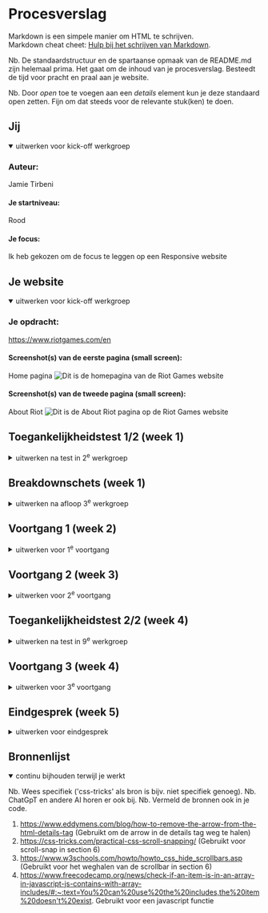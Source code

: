 # Procesverslag
Markdown is een simpele manier om HTML te schrijven.  
Markdown cheat cheet: [Hulp bij het schrijven van Markdown](https://github.com/adam-p/markdown-here/wiki/Markdown-Cheatsheet).

Nb. De standaardstructuur en de spartaanse opmaak van de README.md zijn helemaal prima. Het gaat om de inhoud van je procesverslag. Besteedt de tijd voor pracht en praal aan je website.

Nb. Door *open* toe te voegen aan een *details* element kun je deze standaard open zetten. Fijn om dat steeds voor de relevante stuk(ken) te doen.





## Jij

<details open>
  <summary>uitwerken voor kick-off werkgroep</summary>

  ### Auteur:
  Jamie Tirbeni

  #### Je startniveau:
  Rood

  #### Je focus:
  Ik heb gekozen om de focus te leggen op een Responsive website
 
</details>





## Je website

<details open>
  <summary>uitwerken voor kick-off werkgroep</summary>

  ### Je opdracht:
  https://www.riotgames.com/en

  #### Screenshot(s) van de eerste pagina (small screen): 
  Home pagina
  <img src="./readme-images/homesmall.png" width="375px" alt="Dit is de homepagina van de Riot Games website">

  #### Screenshot(s) van de tweede pagina (small screen):
  About Riot
  <img src="./readme-images/aboutriotsmall.png" width="375px" alt="Dit is de About Riot pagina op de Riot Games website">
 
</details>



## Toegankelijkheidstest 1/2 (week 1)

<details>
  <summary>uitwerken na test in 2<sup>e</sup> werkgroep</summary>

  ### Bevindingen
  Lijst met je bevindingen die in de test naar voren kwamen:

  Toen ik de website van Riot games ging testen met een screenreader kwam ik erachter
  dat ze een knop hebben gemaakt aan de onderkant van hun website wat het makkelijker maakt
  om door de website heen te navigeren. Daarnaast hebben ze een optie gemaakt om meteen naar
  de main content te gaan of meteen naar de main navigatie te gaan wat het ook een stuk 
  makkelijker maakt om door de website heen te navigeren.
  
  Daarnaast leest hij alle <strong>headings</strong> voor met de titel die ook te lezen is, bij "Esports" hoor je
  dus ook "Esports". Bij de <strong>links</strong> leest hij alles voor BEHALVE de dropdowns "Who we are" en "Work with us"
  waardoor je die andere pagina's niet kan bereiken.


</details>



## Breakdownschets (week 1)

<details>
  <summary>uitwerken na afloop 3<sup>e</sup> werkgroep</summary>

  ### de hele pagina: 
  <img src="./readme-images/FED-breakdown-schets.png" width="375px" alt="breakdown van de hele pagina">

</details>





## Voortgang 1 (week 2)

<details>
  <summary>uitwerken voor 1<sup>e</sup> voortgang</summary>

  ### Stand van zaken
  Het namaken van de website ging best wel goed, maar ik had per ongeluk een paar verkeerde items in de nav gedaan waardoor ik een paar dingen moest aanpassen. 
  Toen ik dat gedaan had was mijn website eerst kapot, maar uiteindelijk heb ik het kunnen oplossen en ziet mijn homepage er weer hetzelfde uit als eerst.
  Ik heb ook mijn hamburger menu werkend gekregen met javascript en ik wil mij nu gaan focussen op de details van de homepage zoals hover, focus meer javascript etc.
  Daarna wil ik doorgaan met het maken van de tweede pagina op dezelfde manier en als ik daar klaar mee ben wil ik beginnen om alles responsive te maken. 


  ### Agenda voor meeting
  samen met je groepje opstellen

  | Jamie Tirbeni                              | Tim                 | Sanne        |  Bente        |
  | ---                                        | ---                 | ---          | ---              |
  | Ik wil mijn HTML laten nakijken            | HTML laten nakijken |  Geen specifieke vraag | Een vraag over accessibility  |
  | Ik wil vragen wat "GET" doet bij forms     | ...                 | ...             | ... |
  | Ik heb een vraag over SVG code             | ...                 | ...          | ...              |
  | Ik heb een vraag over Border gap           | ...                 | ...          | ...              |
  | Ik wil iets vragen over een menu dropdown  | ...                 | ...          | ...              |


  ### Verslag van meeting
  hier na afloop snel de uitkomsten van de meeting vastleggen

  - Geleerd over "GET" vs "PUSH" in de forms tag
  - Meer geleerd over "aside" en hoe je die moet gebruiken
  - HTML pagina breakdown gedaan met elkaar
  - We hebben het gehad over heading levels
  - Mijn vragen zijn beantwoord

</details>





## Voortgang 2 (week 3)

<details>
  <summary>uitwerken voor 2<sup>e</sup> voortgang</summary>

  ### Stand van zaken
  Ik was deze week ziek dus ik had niet veel progressie gemaakt, maar het was me wel gelukt om het hamburger menu werkent te krijgen.
  <img src="./readme-images/ScreenshotHamburgermenu.png">

  Voor de rest wil ik aankomende week gaan werken aan het responsive maken van mijn website.


  ### Agenda voor meeting
  samen met je groepje opstellen

  | Jamie Tirbeni                              | Tim                 | Sanne        |  Bente        |
  | ---                                        | ---                 | ---          | ---              |
  | Ik had deze week niet echt vragen, omdat ik niet veel heb kunnen doen aangezien ik ziek was. | Vraag over hamburger menu |  Geen specifieke vraag | Een vraag over responsive  |
  | ...     | ...                 | ...             | Een vraag over nav en uitklap menu |
  | ...        | ...                 | ...          | Een vraag over grid voor foto galerij           |
  | ...         | ...                 | ...          | ...              |
  | ...  | ...                 | ...          | ...              |


  ### Verslag van meeting
  hier na afloop snel de uitkomsten van de meeting vastleggen

  - Het werk ziet er goed uit dus ik moet zo doorgaan
  - De code is gecontroleerd en die zag er goed en netjes uit

</details>





## Toegankelijkheidstest 2/2 (week 4)

<details>
  <summary>uitwerken na test in 9<sup>e</sup> werkgroep</summary>

  ### Bevindingen
  Lijst met je bevindingen die in de test naar voren kwamen (geef ook aan wat er verbeterd is):

  <img src="./readme-images/test1.HEIC">
  <img src="./readme-images/test2.HEIC">
  <img src="./readme-images/test3.HEIC">
  <img src="./readme-images/test4.HEIC">
  <img src="./readme-images/test4.HEIC">

  Verbeteringen na test:

  - Na het maken van deze tekst heb ik bij alle images alt text neergezet.
  - Ik heb geen video's meer op autoplay aanstaan.
  - Ik heb dark mode toegepast


</details>





## Voortgang 3 (week 4)

<details>
  <summary>uitwerken voor 3<sup>e</sup> voortgang</summary>

  ### Stand van zaken
  hier dit ging goed & dit was lastig (neem ook screenshots op van delen van je website en code)

  Het responsive maken van de website gaat tot nu toe best goed en ik ben daar bijna klaar mee.

  <img src="./readme-images/ssresponsive1.png">
  <img src="./readme-images/ssresponsive2.png">
  <img src="./readme-images/ssresponsive3.png">

  Ik moet nu alleen nog 2 breakpoints maken.




  ### Agenda voor meeting
  samen met je groepje opstellen

  | Jamie Tirbeni                              | Tim                 | Sanne        |  Bente        |
  | ---                                        | ---                 | ---          | ---              |
  | Ik heb een vraagje over een animatie       | Vraag over responsive |  Vraag over een img in de h1 | Een vraag over reponsive  |
  | ...     | Vraag over focus state                | ...             | Een vraag over de footer |
  | ...             | Laatste check van de website              | ...          | Een vraag over reponsive javascript              |
  | ...           | ...                 | ...          | ...              |
  | ...  | ...                 | ...          | ...              |


  ### Verslag van meeting
  hier na afloop snel de uitkomsten van de meeting vastleggen

  - We hebben het gehad over input fields
  - We hebben het gehad over field sets
  - We hebben hey gehad over formulieren en de validation daarvan
  - We hebben het gehad over wat responsive is
  - De animatie is niet haalbaar voor nu

</details>





## Eindgesprek (week 5)

<details>
  <summary>uitwerken voor eindgesprek</summary>

  ### Je uitkomst - karakteristiek screenshots:
  <img src="./readme-images/karakteristiekss1.png" width="375px">
  <img src="./readme-images/karakteristiekss2.png" width="375px">
  <img src="./readme-images/karakteristiekss3.png" width="375px">
  <img src="./readme-images/karakteristiekss4.png" width="375px">


  ### Dit ging goed/Heb ik geleerd: 
  Korte omschrijving met plaatjes

  Het responsive maken van de website ging erg goed en ook het maken van het hamburger menu ging goed.

  Ook heb ik geleerd da niet alle elementen een fixed width of height nodig hebben om ze te stijlen.

  <img src="./readme-images/ScreenshotHamburgermenu.png" width="375px" alt="top">
  Dit is mijn hamburger menu

  <img src="./readme-images/ssresponsive1.png" width="375px" alt="top">
  Een repsonsive versie van mij site.

  <img src="./readme-images/ssresponsive2.png" width="375px" alt="top">
  Een repsonsive versie van mij site. waarbij er al iets meer is toegevoegd.

  <img src="./readme-images/ssresponsive3.png" width="375px" alt="top">
  Een repsonsive versie van mij site waarbij de lay-out is veranderd.


  ### Dit was lastig/Is niet gelukt:
  Korte omschrijving met plaatjes

  <img src="./readme-images/nietgelukt1.png" width="375px" alt="bummer">
  Helaas is het niet gelukt om deze animatie te maken.

  <img src="./readme-images/karakteristiekss4.png" width="375px">
  Dit is wel gelukt, maar helaas niet op de mooiste manier qua code.. Dus dat vond ik wel jammer.



</details>





## Bronnenlijst

<details open>
  <summary>continu bijhouden terwijl je werkt</summary>

  Nb. Wees specifiek ('css-tricks' als bron is bijv. niet specifiek genoeg). 
  Nb. ChatGpT en andere AI horen er ook bij.
  Nb. Vermeld de bronnen ook in je code.

  1. https://www.eddymens.com/blog/how-to-remove-the-arrow-from-the-html-details-tag (Gebruikt om de arrow in de details tag weg te halen)
  2. https://css-tricks.com/practical-css-scroll-snapping/ (Gebruikt voor scroll-snap in section 6)
  3. https://www.w3schools.com/howto/howto_css_hide_scrollbars.asp (Gebruikt voor het weghalen van de scrollbar in section 6)
  4. https://www.freecodecamp.org/news/check-if-an-item-is-in-an-array-in-javascript-js-contains-with-array-includes/#:~:text=You%20can%20use%20the%20includes,the%20item%20doesn't%20exist. Gebruikt voor een javascript functie

</details>
